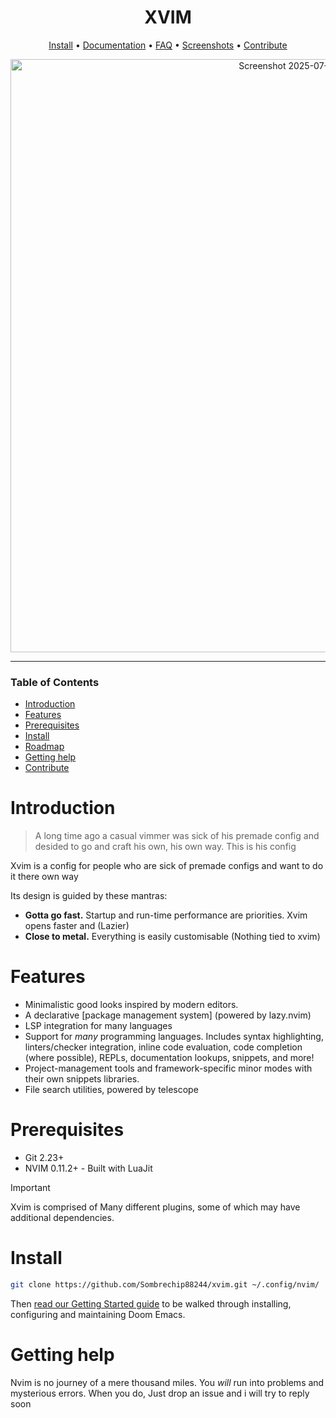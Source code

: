 <div align="center">

# XVIM

[Install](#install) • [Documentation] • [FAQ] • [Screenshots] • [Contribute](#contribute)

<img width="949" alt="Screenshot 2025-07-01 at 18 58 34" src="https://github.com/user-attachments/assets/2d23f486-5c72-4348-a21f-ec3a3a40e9a6" />


</div>

---

### Table of Contents
- [Introduction](#introduction)
- [Features](#features)
- [Prerequisites](#prerequisites)
- [Install](#install)
- [Roadmap](#roadmap)
- [Getting help](#getting-help)
- [Contribute](#contribute)


# Introduction

> A long time ago a casual vimmer was sick of his premade config
> and desided to go and craft his own, his own way. This is his config

Xvim is a config for people who are sick of premade configs and want to
do it there own way

Its design is guided by these mantras:

+ **Gotta go fast.** Startup and run-time performance are priorities. Xvim opens faster and (Lazier)
+ **Close to metal.** Everything is easily customisable (Nothing tied to xvim)


# Features
- Minimalistic good looks inspired by modern editors.
- A declarative [package management system] (powered by
  lazy.nvim)
- LSP integration for many languages
- Support for *many* programming languages. Includes syntax highlighting,
  linters/checker integration, inline code evaluation, code completion (where
  possible), REPLs, documentation lookups, snippets, and more!
- Project-management tools and framework-specific minor modes with their own
  snippets libraries.
- File search utilities, powered by telescope

# Prerequisites
- Git 2.23+
- NVIM 0.11.2+ - Built with LuaJit

> [!IMPORTANT]
> Xvim is comprised of Many different plugins, some of which may have
> additional dependencies.


# Install
``` sh
git clone https://github.com/Sombrechip88244/xvim.git ~/.config/nvim/
```

Then [read our Getting Started guide][getting-started] to be walked through
installing, configuring and maintaining Doom Emacs.

  

# Getting help
Nvim is no journey of a mere thousand miles. You _will_ run into problems and
mysterious errors. When you do, Just drop an issue and i will try to reply soon




[contribute]: docs/contributing.org
[discord]: https://doomemacs.org/discord
[discourse]: https://discourse.doomemacs.org
[discourse-faq]: https://discourse.doomemacs.org/tag/faq
[documentation]: docs/index.org
[faq]: https://github.com/hlissner/doom-emacs/blob/master/docs/faq.org
[getting-started]: docs/getting_started.org
[install]: docs/getting_started.org#install
[backtrace]: docs/getting_started.org#how-to-extract-a-backtrace-from-an-error
[configuration]: docs/getting_started.org#configuring-doom
[package-management]: docs/getting_started.org#package-management
[bin/doom]: docs/getting_started.org#the-bindoom-utility
[common-mistakes]: docs/getting_started.org#common-mistakes-when-configuring-doom-emacs
[change-theme]: docs/faq.org#how-do-i-change-the-theme
[change-font]: docs/faq.org#how-do-i-change-the-fonts
[modules]: docs/modules.org
[popup-system]: modules/ui/popup/README.org
[Screenshots]: /img/

